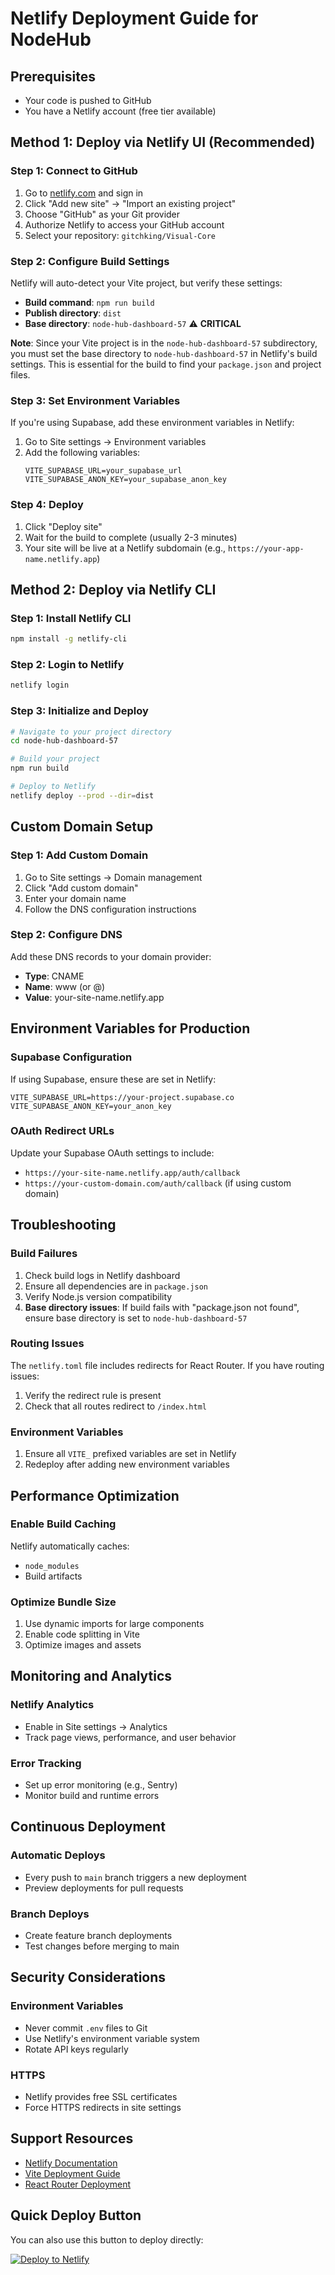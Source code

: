 # Netlify Deployment Guide for NodeHub

## Prerequisites
- Your code is pushed to GitHub
- You have a Netlify account (free tier available)

## Method 1: Deploy via Netlify UI (Recommended)

### Step 1: Connect to GitHub
1. Go to [netlify.com](https://netlify.com) and sign in
2. Click "Add new site" → "Import an existing project"
3. Choose "GitHub" as your Git provider
4. Authorize Netlify to access your GitHub account
5. Select your repository: `gitchking/Visual-Core`

### Step 2: Configure Build Settings
Netlify will auto-detect your Vite project, but verify these settings:

- **Build command**: `npm run build`
- **Publish directory**: `dist`
- **Base directory**: `node-hub-dashboard-57` ⚠️ **CRITICAL**

**Note**: Since your Vite project is in the `node-hub-dashboard-57` subdirectory, you must set the base directory to `node-hub-dashboard-57` in Netlify's build settings. This is essential for the build to find your `package.json` and project files.

### Step 3: Set Environment Variables
If you're using Supabase, add these environment variables in Netlify:

1. Go to Site settings → Environment variables
2. Add the following variables:
   ```
   VITE_SUPABASE_URL=your_supabase_url
   VITE_SUPABASE_ANON_KEY=your_supabase_anon_key
   ```

### Step 4: Deploy
1. Click "Deploy site"
2. Wait for the build to complete (usually 2-3 minutes)
3. Your site will be live at a Netlify subdomain (e.g., `https://your-app-name.netlify.app`)

## Method 2: Deploy via Netlify CLI

### Step 1: Install Netlify CLI
```bash
npm install -g netlify-cli
```

### Step 2: Login to Netlify
```bash
netlify login
```

### Step 3: Initialize and Deploy
```bash
# Navigate to your project directory
cd node-hub-dashboard-57

# Build your project
npm run build

# Deploy to Netlify
netlify deploy --prod --dir=dist
```

## Custom Domain Setup

### Step 1: Add Custom Domain
1. Go to Site settings → Domain management
2. Click "Add custom domain"
3. Enter your domain name
4. Follow the DNS configuration instructions

### Step 2: Configure DNS
Add these DNS records to your domain provider:
- **Type**: CNAME
- **Name**: www (or @)
- **Value**: your-site-name.netlify.app

## Environment Variables for Production

### Supabase Configuration
If using Supabase, ensure these are set in Netlify:
```
VITE_SUPABASE_URL=https://your-project.supabase.co
VITE_SUPABASE_ANON_KEY=your_anon_key
```

### OAuth Redirect URLs
Update your Supabase OAuth settings to include:
- `https://your-site-name.netlify.app/auth/callback`
- `https://your-custom-domain.com/auth/callback` (if using custom domain)

## Troubleshooting

### Build Failures
1. Check build logs in Netlify dashboard
2. Ensure all dependencies are in `package.json`
3. Verify Node.js version compatibility
4. **Base directory issues**: If build fails with "package.json not found", ensure base directory is set to `node-hub-dashboard-57`

### Routing Issues
The `netlify.toml` file includes redirects for React Router. If you have routing issues:
1. Verify the redirect rule is present
2. Check that all routes redirect to `/index.html`

### Environment Variables
1. Ensure all `VITE_` prefixed variables are set in Netlify
2. Redeploy after adding new environment variables

## Performance Optimization

### Enable Build Caching
Netlify automatically caches:
- `node_modules`
- Build artifacts

### Optimize Bundle Size
1. Use dynamic imports for large components
2. Enable code splitting in Vite
3. Optimize images and assets

## Monitoring and Analytics

### Netlify Analytics
- Enable in Site settings → Analytics
- Track page views, performance, and user behavior

### Error Tracking
- Set up error monitoring (e.g., Sentry)
- Monitor build and runtime errors

## Continuous Deployment

### Automatic Deploys
- Every push to `main` branch triggers a new deployment
- Preview deployments for pull requests

### Branch Deploys
- Create feature branch deployments
- Test changes before merging to main

## Security Considerations

### Environment Variables
- Never commit `.env` files to Git
- Use Netlify's environment variable system
- Rotate API keys regularly

### HTTPS
- Netlify provides free SSL certificates
- Force HTTPS redirects in site settings

## Support Resources

- [Netlify Documentation](https://docs.netlify.com/)
- [Vite Deployment Guide](https://vitejs.dev/guide/static-deploy.html)
- [React Router Deployment](https://reactrouter.com/en/main/start/overview#deployment)

## Quick Deploy Button

You can also use this button to deploy directly:

[![Deploy to Netlify](https://www.netlify.com/img/deploy/button.svg)](https://app.netlify.com/start/deploy?repository=https://github.com/gitchking/Visual-Core)
